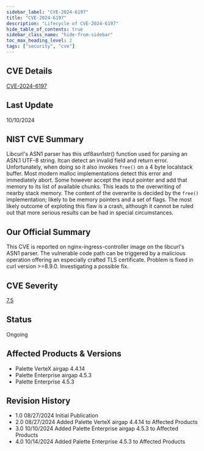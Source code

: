 ```yaml
---
sidebar_label: "CVE-2024-6197"
title: "CVE-2024-6197"
description: "Lifecycle of CVE-2024-6197"
hide_table_of_contents: true
sidebar_class_name: "hide-from-sidebar"
toc_max_heading_level: 2
tags: ["security", "cve"]
---
```


## CVE Details

[CVE-2024-6197](https://nvd.nist.gov/vuln/detail/CVE-2024-6197)

## Last Update

10/10/2024

## NIST CVE Summary

Libcurl's ASN1 parser has this utf8asn1str() function used for parsing an ASN.1 UTF-8 string. Itcan detect an invalid
field and return error. Unfortunately, when doing so it also invokes `free()` on a 4 byte localstack buffer. Most modern
malloc implementations detect this error and immediately abort. Some however accept the input pointer and add that
memory to its list of available chunks. This leads to the overwriting of nearby stack memory. The content of the
overwrite is decided by the `free()` implementation; likely to be memory pointers and a set of flags. The most likely
outcome of exploting this flaw is a crash, although it cannot be ruled out that more serious results can be had in
special circumstances.

## Our Official Summary

This CVE is reported on nginx-ingress-controller image on the libcurl's ASN1 parser. The vulnerable code path can be
triggered by a malicious operation offering an especially crafted TLS certificate. Problem is fixed in curl
version >=8.9.0. Investigating a possible fix.

## CVE Severity

[7.5](https://nvd.nist.gov/vuln/detail/CVE-2024-6197)

## Status

Ongoing

## Affected Products & Versions

- Palette VerteX airgap 4.4.14
- Palette Enterprise airgap 4.5.3
- Palette Enterprise 4.5.3

## Revision History

- 1.0 08/27/2024 Initial Publication
- 2.0 08/27/2024 Added Palette VerteX airgap 4.4.14 to Affected Products
- 3.0 10/10/2024 Added Palette Enterprise airgap 4.5.3 to Affected Products
- 4.0 10/14/2024 Added Palette Enterprise 4.5.3 to Affected Products
